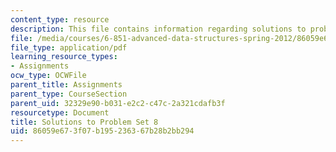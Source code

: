 ```yaml
---
content_type: resource
description: This file contains information regarding solutions to problem set 8.
file: /media/courses/6-851-advanced-data-structures-spring-2012/86059e673f07b195236367b28b2bb294_MIT6_851S12_ps8sol.pdf
file_type: application/pdf
learning_resource_types:
- Assignments
ocw_type: OCWFile
parent_title: Assignments
parent_type: CourseSection
parent_uid: 32329e90-b031-e2c2-c47c-2a321cdafb3f
resourcetype: Document
title: Solutions to Problem Set 8
uid: 86059e67-3f07-b195-2363-67b28b2bb294
---
```

